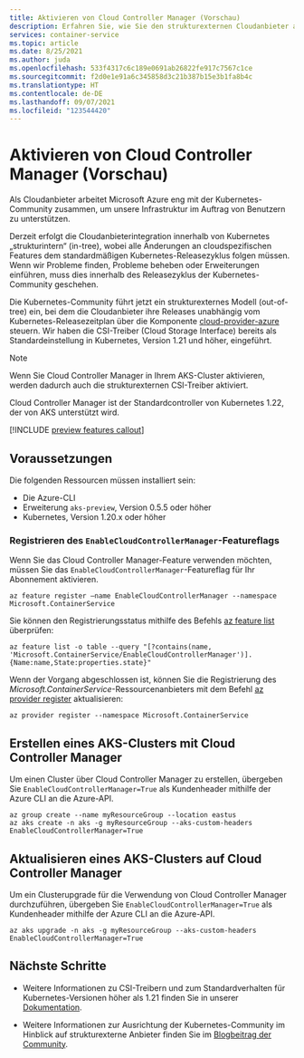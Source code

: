 ```yaml
---
title: Aktivieren von Cloud Controller Manager (Vorschau)
description: Erfahren Sie, wie Sie den strukturexternen Cloudanbieter aktivieren.
services: container-service
ms.topic: article
ms.date: 8/25/2021
ms.author: juda
ms.openlocfilehash: 533f4317c6c189e0691ab26822fe917c7567c1ce
ms.sourcegitcommit: f2d0e1e91a6c345858d3c21b387b15e3b1fa8b4c
ms.translationtype: HT
ms.contentlocale: de-DE
ms.lasthandoff: 09/07/2021
ms.locfileid: "123544420"
---
```

# <a name="enable-cloud-controller-manager-preview"></a>Aktivieren von Cloud Controller Manager (Vorschau)

Als Cloudanbieter arbeitet Microsoft Azure eng mit der Kubernetes-Community zusammen, um unsere Infrastruktur im Auftrag von Benutzern zu unterstützen.

Derzeit erfolgt die Cloudanbieterintegration innerhalb von Kubernetes „strukturintern“ (in-tree), wobei alle Änderungen an cloudspezifischen Features dem standardmäßigen Kubernetes-Releasezyklus folgen müssen.  Wenn wir Probleme finden, Probleme beheben oder Erweiterungen einführen, muss dies innerhalb des Releasezyklus der Kubernetes-Community geschehen.

Die Kubernetes-Community führt jetzt ein strukturexternes Modell (out-of-tree) ein, bei dem die Cloudanbieter ihre Releases unabhängig vom Kubernetes-Releasezeitplan über die Komponente [cloud-provider-azure][cloud-provider-azure] steuern.  Wir haben die CSI-Treiber (Cloud Storage Interface) bereits als Standardeinstellung in Kubernetes, Version 1.21 und höher, eingeführt.

> [!Note]
> Wenn Sie Cloud Controller Manager in Ihrem AKS-Cluster aktivieren, werden dadurch auch die strukturexternen CSI-Treiber aktiviert.

Cloud Controller Manager ist der Standardcontroller von Kubernetes 1.22, der von AKS unterstützt wird.


[!INCLUDE [preview features callout](./includes/preview/preview-callout.md)]

## <a name="before-you-begin"></a>Voraussetzungen

Die folgenden Ressourcen müssen installiert sein:

* Die Azure-CLI
* Erweiterung `aks-preview`, Version 0.5.5 oder höher
* Kubernetes, Version 1.20.x oder höher


### <a name="register-the-enablecloudcontrollermanager-feature-flag"></a>Registrieren des `EnableCloudControllerManager`-Featureflags

Wenn Sie das Cloud Controller Manager-Feature verwenden möchten, müssen Sie das `EnableCloudControllerManager`-Featureflag für Ihr Abonnement aktivieren. 

```azurecli
az feature register –name EnableCloudControllerManager --namespace Microsoft.ContainerService
```
Sie können den Registrierungsstatus mithilfe des Befehls [az feature list][az-feature-list] überprüfen:

```azurecli-interactive
az feature list -o table --query "[?contains(name, 'Microsoft.ContainerService/EnableCloudControllerManager')].{Name:name,State:properties.state}"
```

Wenn der Vorgang abgeschlossen ist, können Sie die Registrierung des *Microsoft.ContainerService*-Ressourcenanbieters mit dem Befehl [az provider register][az-provider-register] aktualisieren:

```azurecli-interactive
az provider register --namespace Microsoft.ContainerService
```

## <a name="create-an-aks-cluster-with-cloud-controller-manager"></a>Erstellen eines AKS-Clusters mit Cloud Controller Manager

Um einen Cluster über Cloud Controller Manager zu erstellen, übergeben Sie `EnableCloudControllerManager=True` als Kundenheader mithilfe der Azure CLI an die Azure-API.

```azurecli-interactive
az group create --name myResourceGroup --location eastus
az aks create -n aks -g myResourceGroup --aks-custom-headers EnableCloudControllerManager=True
```

## <a name="upgrade-an-aks-cluster-to-cloud-controller-manager"></a>Aktualisieren eines AKS-Clusters auf Cloud Controller Manager

Um ein Clusterupgrade für die Verwendung von Cloud Controller Manager durchzuführen, übergeben Sie `EnableCloudControllerManager=True` als Kundenheader mithilfe der Azure CLI an die Azure-API.

```azurecli-interactive
az aks upgrade -n aks -g myResourceGroup --aks-custom-headers EnableCloudControllerManager=True
```

## <a name="next-steps"></a>Nächste Schritte

- Weitere Informationen zu CSI-Treibern und zum Standardverhalten für Kubernetes-Versionen höher als 1.21 finden Sie in unserer [Dokumentation][csi-docs].

- Weitere Informationen zur Ausrichtung der Kubernetes-Community im Hinblick auf strukturexterne Anbieter finden Sie im [Blogbeitrag der Community][community-blog].


<!-- LINKS - internal -->
[az-provider-register]: /cli/azure/provider#az_provider_register
[az-feature-register]: /cli/azure/feature#az_feature_register
[az-feature-list]: /cli/azure/feature#az_feature_list
[csi-docs]: csi-storage-drivers.md

<!-- LINKS - External -->
[community-blog]: https://kubernetes.io/blog/2019/04/17/the-future-of-cloud-providers-in-kubernetes
[cloud-provider-azure]: https://github.com/kubernetes-sigs/cloud-provider-azure
